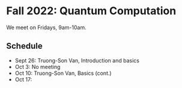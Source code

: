# Fall 2022: Quantum Computation

We meet on Fridays, 9am-10am.


## Schedule
- Sept 26: Truong-Son Van, Introduction and basics
- Oct 3: No meeting
- Oct 10: Truong-Son Van, Basics (cont.)
- Oct 17: 
